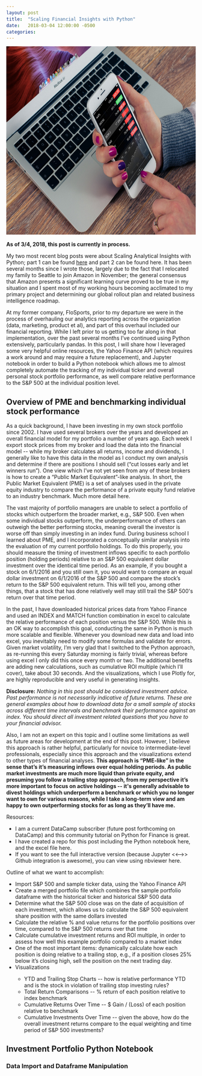 ```yaml
---
layout: post
title:  "Scaling Financial Insights with Python"
date:   2018-03-04 12:00:00 -0500
categories: 
---
```


<img src="/assets/Python_Finance_hero.jpg" alt="Python Finance" height="500"  style="width: 100%">

<strong>As of 3/4, 2018, this post is currently in process.</strong>

<p>My two most recent blog posts were about Scaling Analytical Insights with Python; part 1 can be found <a href="https://kdboller.github.io/2017/07/09/scaling-analytical-insights-with-python.html" target="_blank">here</a> and part 2 can be found here.  It has been several months since I wrote those, largely due to the fact that I relocated my family to Seattle to join Amazon in November; the general consensus that Amazon presents a significant learning curve proved to be true in my situation and I spent most of my working hours becoming acclimated to my primary project and determining our global rollout plan and related business intelligence roadmap. </p> 

<p>At my former company, FloSports, prior to my departure we were in the process of overhauling our analytics reporting across the organization (data, marketing, product et al), and part of this overhaul included our financial reporting.  While I left prior to us getting too far along in that implementation, over the past several months I’ve continued using Python extensively, particularly pandas.  In this post, I will share how I leveraged some very helpful online resources, the Yahoo Finance API (which requires a work around and may require a future replacement), and Jupyter notebook in order to build a Python notebook which allows me to almost completely automate the tracking of my individual ticker and overall personal stock portfolio performance, as well compare relative performance to the S&P 500 at the individual position level.</p>

<h2>Overview of PME and benchmarking individual stock performance</h2>

<p>As a quick background, I have been investing in my own stock portfolio since 2002.  I have used several brokers over the years and developed an overall financial model for my portfolio a number of years ago.  Each week I export stock prices from my broker and load the data into the financial model -- while my broker calculates all returns, income and dividends, I generally like to have this data in the model as I conduct my own analysis and determine if there are positions I should sell (“cut losses early and let winners run”).  One view which I’ve not yet seen from any of these brokers is how to create a “Public Market Equivalent”-like analysis.  In short, the Public Market Equivalent (PME) is a set of analyses used in the private equity industry to compare the performance of a private equity fund relative to an industry benchmark.  Much more detail here.  </p>

<p>The vast majority of portfolio managers are unable to select a portfolio of stocks which outperform the broader market, e.g., S&P 500.  Even when some individual stocks outperform, the underperformance of others can outweigh the better performing stocks, meaning overall the investor is worse off than simply investing in an index fund.  During business school I learned about PME, and I incorporated a conceptually similar analysis into the evaluation of my current portfolio holdings.  To do this properly, you should measure the timing of investment inflows specific to each portfolio position (holding periods) relative to an S&P 500 equivalent dollar investment over the identical time period.  As an example, if you bought a stock on 6/1/2016 and you still own it, you would want to compare an equal dollar investment on 6/1/2016 of the S&P 500 and compare the stock’s return to the S&P 500 equivalent return.  This will tell you, among other things, that a stock that has done relatively well may still trail the S&P 500's return over that time period.</p>
    
<p>In the past, I have downloaded historical prices data from Yahoo Finance and used an INDEX and MATCH function combination in excel to calculate the relative performance of each position versus the S&P 500.  While this is an OK way to accomplish this goal, conducting the same in Python is much more scalable and flexible.  Whenever you download new data and load into excel, you inevitably need to modify some formulas and validate for errors.  Given market volatility, I’m very glad that I switched to the Python approach, as re-running this every Saturday morning is fairly trivial, whereas before using excel I only did this once every month or two.  The additional benefits are adding new calculations, such as cumulative ROI multiple (which I’ll cover), take about 30 seconds.  And the visualizations, which I use Plotly for, are highly reproducible and very useful in generating insights.</p>

<p><strong>Disclosure:</strong>  <i>Nothing in this post should be considered investment advice.  Past performance is not necessarily indicative of future returns.  These are general examples about how to download data for a small sample of stocks across different time intervals and benchmark their performance against an index.  You should direct all investment related questions that you have to your financial advisor.</i></p>

<p>Also, I am not an expert on this topic and I outline some limitations as well as future areas for development at the end of this post.  However, I believe this approach is rather helpful, particularly for novice to intermediate-level professionals, especially since this approach and the visualizations extend to other types of financial analyses.  <strong>This approach is “PME-like” in the sense that’s it’s measuring inflows over equal holding periods.  As public market investments are much more liquid than private equity, and presuming you follow a trailing stop approach, from my perspective it’s more important to focus on active holdings -- it's generally advisable to divest holdings which underperform a benchmark or which you no longer want to own for various reasons, while I take a long-term view and am happy to own outperforming stocks for as long as they’ll have me.</strong></p>

<p>Resources:
    <ul>
    <li>I am a current DataCamp subscriber (future post forthcoming on DataCamp) and this community tutorial on Python for Finance is great.</li>
    <li>I have created a repo for this post including the Python notebook here, and the excel file here.</li>
    <li>If you want to see the full interactive version (because Jupyter <<-->> Github integration is awesome), you can view using nbviewer here.</li>
  </ul>
  <p>Outline of what we want to accomplish:
  <ul>
    <li>Import S&P 500 and sample ticker data, using the Yahoo Finance API</li>
    <li>Create a merged portfolio file which combines the sample portfolio dataframe with the historical ticker and historical S&P 500 data</li>
    <li>Determine what the S&P 500 close was on the date of acquisition of each investment, which allows us to calculate the S&P 500 equivalent share position with the same dollars invested</li>
    <li>Calculate the relative % and value returns for the portfolio positions over time, compared to the S&P 500 returns over that time</li>
    <li>Calculate cumulative investment returns and ROI multiple, in order to assess how well this example portfolio compared to a market index</li>
    <li>One of the most important items:  dynamically calculate how each position is doing relative to a trailing stop, e.g., if a position closes 25% below it’s closing high, sell the position on the next trading day.</li>
    <li>Visualizations</li>
    <ul>
      <li>YTD and Trailing Stop Charts -- how is relative performance YTD and is the stock in violation of trailing stop investing rules?</li>
      <li>Total Return Comparisons -- % return of each position relative to index benchmark</li>
      <li>Cumulative Returns Over Time -- $ Gain / (Loss) of each position relative to benchmark</li>
      <li>Cumulative Investments Over Time -- given the above, how do the overall investment returns compare to the equal weighting and time period of S&P 500 investments?</li>
    </ul>
  </ul></p>
  </p>

<h2>Investment Portfolio Python Notebook</h2>

<h3>Data Import and Dataframe Manipulation</h3>


